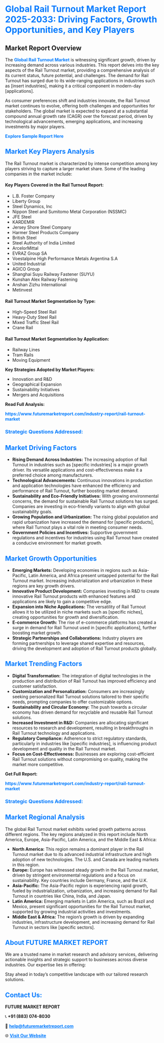 <h1 style="color: #007BFF;">Global Rail Turnout Market Report 2025-2033: Driving Factors, Growth Opportunities, and Key Players</h1>

<section id="overview">
<h2>Market Report Overview</h2>
<p>The <a href="https://www.futuremarketreport.com/industry-report/rail-turnout-market" style="color: #007BFF; text-decoration: none;"><strong>Global Rail Turnout Market</strong></a> is witnessing significant growth, driven by increasing demand across various industries. This report delves into the key aspects of the Rail Turnout market, providing a comprehensive analysis of its current status, future potential, and challenges. The demand for Rail Turnout has surged due to its wide-ranging applications in industries such as [insert industries], making it a critical component in modern-day [applications].</p>
<p>As consumer preferences shift and industries innovate, the Rail Turnout market continues to evolve, offering both challenges and opportunities for stakeholders. The global market is expected to expand at a substantial compound annual growth rate (CAGR) over the forecast period, driven by technological advancements, emerging applications, and increasing investments by major players.</p>
</section>

<section id="overview">
<p><a href="https://www.futuremarketreport.com/request-sample/reportId=37697" style="color: #007BFF; text-decoration: none;"><strong>Explore Sample Report Here</strong></a></p>
</section>

<section id="key-players">
<h2 style="color: #007BFF;">Market Key Players Analysis</h2>
<p>The Rail Turnout market is characterized by intense competition among key players striving to capture a larger market share. Some of the leading companies in the market include:</p>
<h4>Key Players Covered in the Rail Turnout Report:</h4>
<ul><li>L.B. Foster Company</li><li>Liberty Group</li><li>Steel Dynamics, Inc</li><li>Nippon Steel and Sumitomo Metal Corporation (NSSMC)</li><li>JFE Steel</li><li>KARDEMIR</li><li>Jersey Shore Steel Company</li><li>Harmer Steel Products Company</li><li>British Steel</li><li>Steel Authority of India Limited</li><li>ArcelorMittal</li><li>EVRAZ Group SA</li><li>Voestalpine High Performance Metals Argentina S.A</li><li>United Industrial</li><li>AGICO Group</li><li>Shanghai Suyu Railway Fastener (SUYU)</li><li>Kunshan Alex Railway Fastening</li><li>Anshan Zizhu International</li><li>Metinvest</li></ul>
<h4>Rail Turnout Market Segmentation by Type:</h4>
<ul><li>High-Speed Steel Rail</li><li>Heavy-Duty Steel Rail</li><li>Mixed Traffic Steel Rail</li><li>Crane Rail</li></ul>

<h4>Rail Turnout Market Segmentation by Application:</h4>
<ul><li>Railway Lines</li><li>Tram Rails</li><li>Moving Equipment</li></ul>
<p><strong>Key Strategies Adopted by Market Players:</strong></p>
<ul>
<li>Innovation and R&D</li>
<li>Geographical Expansion</li>
<li>Sustainability Initiatives</li>
<li>Mergers and Acquisitions</li>
</ul>
</section>

<section>
<p><strong>Read Full Analysis: </strong></p><a href="https://www.futuremarketreport.com/industry-report/rail-turnout-market" style="color: #007BFF; text-decoration: none;"><strong>https://www.futuremarketreport.com/industry-report/rail-turnout-market</strong></a>
<h3 style="color: #007BFF;">Strategic Questions Addressed:</h3>
</section>

<section id="driving-factors">
<h2 style="color: #007BFF;">Market Driving Factors</h2>
<ul>
<li><strong>Rising Demand Across Industries:</strong> The increasing adoption of Rail Turnout in industries such as [specific industries] is a major growth driver. Its versatile applications and cost-effectiveness make it a preferred choice among manufacturers.</li>
<li><strong>Technological Advancements:</strong> Continuous innovations in production and application technologies have enhanced the efficiency and performance of Rail Turnout, further boosting market demand.</li>
<li><strong>Sustainability and Eco-Friendly Initiatives:</strong> With growing environmental concerns, the demand for sustainable Rail Turnout solutions has surged. Companies are investing in eco-friendly variants to align with global sustainability goals.</li>
<li><strong>Growing Population and Urbanization:</strong> The rising global population and rapid urbanization have increased the demand for [specific products], where Rail Turnout plays a vital role in meeting consumer needs.</li>
<li><strong>Government Policies and Incentives:</strong> Supportive government regulations and incentives for industries using Rail Turnout have created a conducive environment for market growth.</li>
</ul>
</section>

<section id="growth-opportunities">
<h2 style="color: #007BFF;">Market Growth Opportunities</h2>
<ul>
<li><strong>Emerging Markets:</strong> Developing economies in regions such as Asia-Pacific, Latin America, and Africa present untapped potential for the Rail Turnout market. Increasing industrialization and urbanization in these regions are key growth drivers.</li>
<li><strong>Innovative Product Development:</strong> Companies investing in R&D to create innovative Rail Turnout products with enhanced features and applications are likely to gain a competitive edge.</li>
<li><strong>Expansion into Niche Applications:</strong> The versatility of Rail Turnout allows it to be utilized in niche markets such as [specific niches], creating opportunities for growth and diversification.</li>
<li><strong>E-commerce Growth:</strong> The rise of e-commerce platforms has created a surge in demand for Rail Turnout used in [specific applications], further boosting market growth.</li>
<li><strong>Strategic Partnerships and Collaborations:</strong> Industry players are forming partnerships to leverage shared expertise and resources, driving the development and adoption of Rail Turnout products globally.</li>
</ul>
</section>

<section id="trending-factors">
<h2 style="color: #007BFF;">Market Trending Factors</h2>
<ul>
<li><strong>Digital Transformation:</strong> The integration of digital technologies in the production and distribution of Rail Turnout has improved efficiency and customer satisfaction.</li>
<li><strong>Customization and Personalization:</strong> Consumers are increasingly seeking personalized Rail Turnout solutions tailored to their specific needs, prompting companies to offer customizable options.</li>
<li><strong>Sustainability and Circular Economy:</strong> The push towards a circular economy has driven demand for recyclable and reusable Rail Turnout solutions.</li>
<li><strong>Increased Investment in R&D:</strong> Companies are allocating significant resources to research and development, resulting in breakthroughs in Rail Turnout technology and applications.</li>
<li><strong>Regulatory Compliance:</strong> Adherence to strict regulatory standards, particularly in industries like [specific industries], is influencing product development and quality in the Rail Turnout market.</li>
<li><strong>Focus on Cost-Effectiveness:</strong> Businesses are exploring cost-efficient Rail Turnout solutions without compromising on quality, making the market more competitive.</li>
</ul>
</section>

<section>
<p><strong>Get Full Report: </strong></p><a href="https://www.futuremarketreport.com/industry-report/rail-turnout-market" style="color: #007BFF; text-decoration: none;"><strong>https://www.futuremarketreport.com/industry-report/rail-turnout-market</strong></a>
<h3 style="color: #007BFF;">Strategic Questions Addressed:</h3>
</section>


<section id="regional-analysis">
<h2 style="color: #007BFF;">Market Regional Analysis</h2>
<p>The global Rail Turnout market exhibits varied growth patterns across different regions. The key regions analyzed in this report include North America, Europe, Asia-Pacific, Latin America, and the Middle East & Africa:</p>
<ul>
<li><strong>North America:</strong> This region remains a dominant player in the Rail Turnout market due to its advanced industrial infrastructure and high adoption of new technologies. The U.S. and Canada are leading markets in this region.</li>
<li><strong>Europe:</strong> Europe has witnessed steady growth in the Rail Turnout market, driven by stringent environmental regulations and a focus on sustainability. Key countries include Germany, France, and the U.K.</li>
<li><strong>Asia-Pacific:</strong> The Asia-Pacific region is experiencing rapid growth, fueled by industrialization, urbanization, and increasing demand for Rail Turnout in countries like China, India, and Japan.</li>
<li><strong>Latin America:</strong> Emerging markets in Latin America, such as Brazil and Mexico, present significant opportunities for the Rail Turnout market, supported by growing industrial activities and investments.</li>
<li><strong>Middle East & Africa:</strong> The region’s growth is driven by expanding industries, infrastructure development, and increasing demand for Rail Turnout in sectors like [specific sectors].</li>
</ul>
</section>

<footer>
<h2 style="color: #007BFF;">About FUTURE MARKET REPORT</h2>
<p>We are a trusted name in market research and advisory services, delivering actionable insights and strategic support to businesses across diverse industries. Our expertise lies in offering:</p>

<p>Stay ahead in today’s competitive landscape with our tailored research solutions.</p>

<h2 style="color: #007BFF;">Contact Us:</h2>
<p><strong>FUTURE MARKET REPORT</strong></p>
<p>📞 <strong>+91 (883) 074-8030</strong></p>
<p>📧 <strong><a href="mailto:help@futuremarketreport.com" style="color: #007BFF;">help@futuremarketreport.com</a></strong></p>
<p>🌐 <strong><a href="https://www.futuremarketreport.com/" style="color: #007BFF;">Visit Our Website</a></strong></p>
</footer>